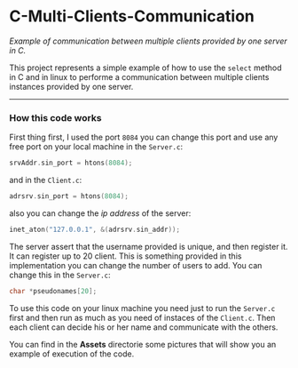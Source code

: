 # C-Multi-Clients-Communication

*Example of communication between multiple clients provided by one server in C.*

This project represents a simple example of how to use the `select` method in C and in linux to performe a communication between multiple clients instances provided by one server.
***
### How this code works

First thing first, I used the port `8084` you can change this port and use any free port on your local machine
in the `Server.c`:

``` c
srvAddr.sin_port = htons(8084);
```

and in the `Client.c`:

``` c
adrsrv.sin_port = htons(8084);
```

also you can change the *ip address* of the server:

``` c
inet_aton("127.0.0.1", &(adrsrv.sin_addr));
```

The server assert that the username provided is unique, and then register it. It can register up to 20 client. This is something provided in this implementation you can change the number of users to add. You can change this in the `Server.c`:

``` c
char *pseudonames[20];
```

To use this code on your linux machine you need just to run the `Server.c` first and then run as much as you need of instaces of the `Client.c`. Then each client can decide his or her name and communicate with the others.

You can find in the **Assets** directorie some pictures that will show you an example of execution of the code.
